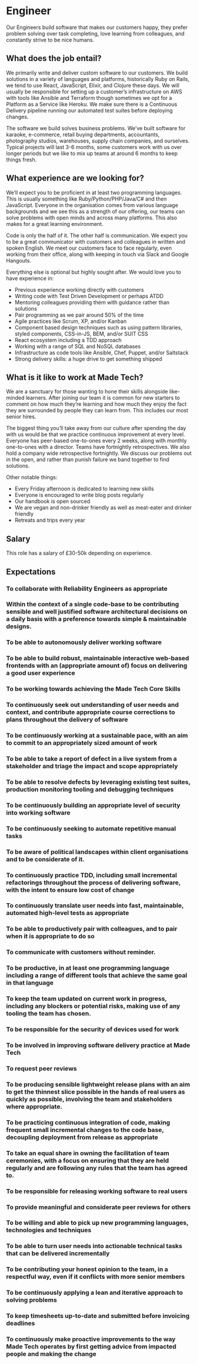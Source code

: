 # Engineer

Our Engineers build software that makes our customers happy, they prefer problem solving over task completing, love learning from colleagues, and constantly strive to be nice humans.

## What does the job entail?

We primarily write and deliver custom software to our customers. We build solutions in a variety of languages and platforms, historically Ruby on Rails, we tend to use React, JavaScript, Elixir, and Clojure these days. We will usually be responsible for setting up a customer’s infrastructure on AWS with tools like Ansible and Terraform though sometimes we opt for a Platform as a Service like Heroku. We make sure there is a Continuous Delivery pipeline running our automated test suites before deploying changes.

The software we build solves business problems. We’ve built software for karaoke, e-commerce, retail buying departments, accountants, photography studios, warehouses, supply chain companies, and ourselves. Typical projects will last 3-6 months, some customers work with us over longer periods but we like to mix up teams at around 6 months to keep things fresh.

## What experience are we looking for?

We’ll expect you to be proficient in at least two programming languages. This is usually something like Ruby/Python/PHP/Java/C# and then JavaScript. Everyone in the organisation comes from various language backgrounds and we see this as a strength of our offering, our teams can solve problems with open minds and across many platforms. This also makes for a great learning environment.

Code is only the half of it. The other half is communication. We expect you to be a great communicator with customers and colleagues in written and spoken English. We meet our customers face to face regularly, even working from their office, along with keeping in touch via Slack and Google Hangouts.

Everything else is optional but highly sought after. We would love you to have experience in:

- Previous experience working directly with customers
- Writing code with Test Driven Development or perhaps ATDD
- Mentoring colleagues providing them with guidance rather than solutions
- Pair programming as we pair around 50% of the time
- Agile practices like Scrum, XP, and/or Kanban
- Component based design techniques such as using pattern libraries, styled components, CSS-in-JS, BEM, and/or SUIT CSS
- React ecosystem including a TDD approach
- Working with a range of SQL and NoSQL databases
- Infrastructure as code tools like Ansible, Chef, Puppet, and/or Saltstack
- Strong delivery skills: a huge drive to get something shipped

## What is it like to work at Made Tech?

We are a sanctuary for those wanting to hone their skills alongside like-minded learners. After joining our team it is common for new starters to comment on how much they’re learning and how much they enjoy the fact they are surrounded by people they can learn from. This includes our most senior hires.

The biggest thing you’ll take away from our culture after spending the day with us would be that we practice continuous improvement at every level. Everyone has peer-based one-to-ones every 2 weeks, along with monthly one-to-ones with a director. Teams have fortnightly retrospectives. We also hold a company wide retrospective fortnightly. We discuss our problems out in the open, and rather than punish failure we band together to find solutions.

Other notable things:

- Every Friday afternoon is dedicated to learning new skills
- Everyone is encouraged to write blog posts regularly
- Our handbook is open sourced
- We are vegan and non-drinker friendly as well as meat-eater and drinker friendly
- Retreats and trips every year

## Salary

This role has a salary of £30-50k depending on experience.


## Expectations

### To collaborate with Reliability Engineers as appropriate



### Within the context of a single code-base to be contributing sensible and well justified software architectural decisions on a daily basis with a preference towards simple & maintainable designs.



### To be able to autonomously deliver working software



### To be able to build robust, maintainable interactive web-based frontends with an (appropriate amount of) focus on delivering a good user experience



### To be working towards achieving the Made Tech Core Skills



### To continuously seek out understanding of user needs and context, and contribute appropriate course corrections to plans throughout the delivery of software  



### To be continuously working at a sustainable pace, with an aim to commit to an appropriately sized amount of work



### To be able to take a report of defect in a live system from a stakeholder and triage the impact and scope appropriately



### To be able to resolve defects by leveraging existing test suites, production monitoring tooling and debugging techniques



### To be continuously building an appropriate level of security into working software



### To be continuously seeking to automate repetitive manual tasks



### To be aware of political landscapes within client organisations and to be considerate of it. 



### To continuously practice TDD, including small incremental refactorings throughout the process of delivering software, with the intent to ensure low cost of change



### To continuously translate user needs into fast, maintainable, automated high-level tests as appropriate



### To be able to productively pair with colleagues, and to pair when it is appropriate to do so



### To communicate with customers without reminder.



### To be productive, in at least one programming language including a range of different tools that achieve the same goal in that language 



### To keep the team updated on current work in progress, including any blockers or potential risks, making use of any tooling the team has chosen.



### To be responsible for the security of devices used for work



### To be involved in improving software delivery practice at Made Tech



### To request peer reviews



### To be producing sensible lightweight release plans with an aim to get the thinnest slice possible in the hands of real users as quickly as possible, involving the team and stakeholders where appropriate.



### To be practicing continuous integration of code, making frequent small incremental changes to the code base, decoupling deployment from release as appropriate



### To take an equal share in owning the facilitation of team ceremonies, with a focus on ensuring that they are held regularly and are following any rules that the team has agreed to.



### To be responsible for releasing working software to real users



### To provide meaningful and considerate peer reviews for others



### To be willing and able to pick up new programming languages, technologies and techniques



### To be able to turn user needs into actionable technical tasks that can be delivered incrementally



### To be contributing your honest opinion to the team, in a respectful way, even if it conflicts with more senior members



### To be continuously applying a lean and iterative approach to solving problems



### To keep timesheets up-to-date and submitted before invoicing deadlines



### To continuously make proactive improvements to the way Made Tech operates by first getting advice from impacted people and making the change

